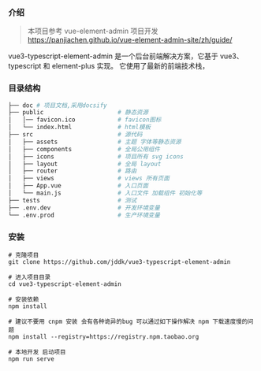 ### 介绍

> 本项目参考 vue-element-admin 项目开发 https://panjiachen.github.io/vue-element-admin-site/zh/guide/

vue3-typescript-element-admin 是一个后台前端解决方案，它基于 vue3、typescript 和 element-plus 实现。
它使用了最新的前端技术栈，

### 目录结构

```bash
├── doc # 项目文档,采用docsify
├── public                     # 静态资源
│   │── favicon.ico            # favicon图标
│   └── index.html             # html模板
├── src                        # 源代码
│   ├── assets                 # 主题 字体等静态资源
│   ├── components             # 全局公用组件
│   ├── icons                  # 项目所有 svg icons
│   ├── layout                 # 全局 layout
│   ├── router                 # 路由
│   ├── views                  # views 所有页面
│   ├── App.vue                # 入口页面
│   └── main.js                # 入口文件 加载组件 初始化等
├── tests                      # 测试
├── .env.dev                   # 开发环境变量
└── .env.prod                  # 生产环境变量
```

### 安装

```
# 克隆项目
git clone https://github.com/jddk/vue3-typescript-element-admin

# 进入项目目录
cd vue3-typescript-element-admin

# 安装依赖
npm install

# 建议不要用 cnpm 安装 会有各种诡异的bug 可以通过如下操作解决 npm 下载速度慢的问题
npm install --registry=https://registry.npm.taobao.org

# 本地开发 启动项目
npm run serve
```
